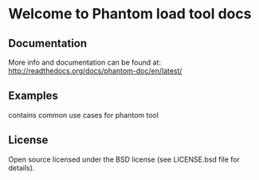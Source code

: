 Welcome to Phantom load tool docs
=================================

## Documentation
More info and documentation can be found at: http://readthedocs.org/docs/phantom-doc/en/latest/

## Examples
contains common use cases for phantom tool

## License
Open source licensed under the BSD license (see LICENSE.bsd file for details).
